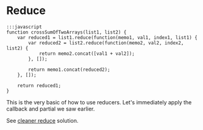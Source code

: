 # Reduce

```
:::javascript
function crossSumOfTwoArrays(list1, list2) {
    var reduced1 = list1.reduce(function(memo1, val1, index1, list1) {
        var reduced2 = list2.reduce(function(memo2, val2, index2, list2) {
            return memo2.concat([val1 + val2]);
        }, []);

        return memo1.concat(reduced2);
    }, []);

    return reduced1;
}
```

This is the very basic of how to use reducers. Let's immediately apply the
callback and partial we saw earlier.

See [cleaner reduce](07-reduce-cleaner.md) solution.
